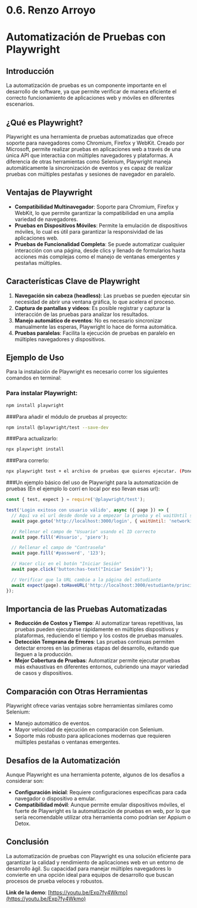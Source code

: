 # 0.6. Renzo Arroyo

# Automatización de Pruebas con Playwright

## Introducción
La automatización de pruebas es un componente importante en el desarrollo de software, ya que permite verificar de manera eficiente el correcto funcionamiento de aplicaciones web y móviles en diferentes escenarios.

## ¿Qué es Playwright?
Playwright es una herramienta de pruebas automatizadas que ofrece soporte para navegadores como Chromium, Firefox y WebKit. Creado por Microsoft, permite realizar pruebas en aplicaciones web a través de una única API que interactúa con múltiples navegadores y plataformas. A diferencia de otras herramientas como Selenium, Playwright maneja automáticamente la sincronización de eventos y es capaz de realizar pruebas con múltiples pestañas y sesiones de navegador en paralelo.

## Ventajas de Playwright
- **Compatibilidad Multinavegador**: Soporte para Chromium, Firefox y WebKit, lo que permite garantizar la compatibilidad en una amplia variedad de navegadores.
- **Pruebas en Dispositivos Móviles**: Permite la emulación de dispositivos móviles, lo cual es útil para garantizar la responsividad de las aplicaciones web.
- **Pruebas de Funcionalidad Completa**: Se puede automatizar cualquier interacción con una página, desde clics y llenado de formularios hasta acciones más complejas como el manejo de ventanas emergentes y pestañas múltiples.

## Características Clave de Playwright
1. **Navegación sin cabeza (headless)**: Las pruebas se pueden ejecutar sin necesidad de abrir una ventana gráfica, lo que acelera el proceso.
2. **Captura de pantallas y videos**: Es posible registrar y capturar la interacción de las pruebas para analizar los resultados.
3. **Manejo automático de eventos**: No es necesario sincronizar manualmente las esperas, Playwright lo hace de forma automática.
4. **Pruebas paralelas**: Facilita la ejecución de pruebas en paralelo en múltiples navegadores y dispositivos.

## Ejemplo de Uso
Para la instalación de Playwright es necesario correr los siguientes comandos en terminal:

### Para instalar Playwright:
```bash
npm install playwright
```
###Para añadir el módulo de pruebas al proyecto:
```bash
npm install @playwright/test --save-dev
```
###Para actualizarlo:
```bash
npx playwright install
```
###Para correrlo:
```bash
npx playwright test + el archivo de pruebas que quieres ejecutar. (Poner el archivo es opcional. Si solo quieres ejecutar un archivo se agrega, si quieres ejecutar todas las pruebas no lo pongas)
```
###Un ejemplo básico del uso de Playwright para la automatización de pruebas (En el ejemplo lo corrí en local por eso llevan esas url):
```javascript
const { test, expect } = require('@playwright/test');

test('Login exitoso con usuario válido', async ({ page }) => {
  // Aquí va el url desde donde va a empezar la prueba y el waitUntil sirve para hacer que espere que el navegador se cargue
  await page.goto('http://localhost:3000/login', { waitUntil: 'networkidle' });

  // Rellenar el campo de "Usuario" usando el ID correcto
  await page.fill('#Usuario', 'piero');

  // Rellenar el campo de "Contraseña"
  await page.fill('#password', '123');

  // Hacer clic en el botón "Iniciar Sesión"
  await page.click('button:has-text("Iniciar Sesión")');

  // Verificar que la URL cambie a la página del estudiante
  await expect(page).toHaveURL('http://localhost:3000/estudiante/principal');
});
```
## Importancia de las Pruebas Automatizadas
- **Reducción de Costos y Tiempo**: Al automatizar tareas repetitivas, las pruebas pueden ejecutarse rápidamente en múltiples dispositivos y plataformas, reduciendo el tiempo y los costos de pruebas manuales.
- **Detección Temprana de Errores**: Las pruebas continuas permiten detectar errores en las primeras etapas del desarrollo, evitando que lleguen a la producción.
- **Mejor Cobertura de Pruebas**: Automatizar permite ejecutar pruebas más exhaustivas en diferentes entornos, cubriendo una mayor variedad de casos y dispositivos.

## Comparación con Otras Herramientas
Playwright ofrece varias ventajas sobre herramientas similares como Selenium:
- Manejo automático de eventos.
- Mayor velocidad de ejecución en comparación con Selenium.
- Soporte más robusto para aplicaciones modernas que requieren múltiples pestañas o ventanas emergentes.

## Desafíos de la Automatización
Aunque Playwright es una herramienta potente, algunos de los desafíos a considerar son:
- **Configuración inicial**: Requiere configuraciones específicas para cada navegador o dispositivo a emular.
- **Compatibilidad móvil**: Aunque permite emular dispositivos móviles, el fuerte de Playwright es la automatización de pruebas en web, por lo que sería recomendable utilizar otra herramienta como podrían ser Appium o Detox.

## Conclusión
La automatización de pruebas con Playwright es una solución eficiente para garantizar la calidad y rendimiento de aplicaciones web en un entorno de desarrollo ágil. Su capacidad para manejar múltiples navegadores lo convierte en una opción ideal para equipos de desarrollo que buscan procesos de prueba veloces y robustos.

**Link de la demo**: [https://youtu.be/Exp7fy4Wkmo](https://youtu.be/Exp7fy4Wkmo)
